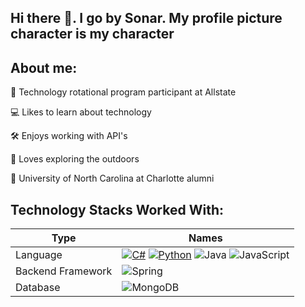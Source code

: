 ## Hi there 👋. I go by Sonar. My profile picture character is my character

## About me: 
:briefcase: Technology rotational program participant at Allstate

:computer: Likes to learn about technology

:hammer_and_wrench: Enjoys working with API's

:fallen_leaf: Loves exploring the outdoors

:office: University of North Carolina at Charlotte alumni

## Technology Stacks Worked With: 
| Type                   | Names                     |
|-------------------------|----------------------|
| Language | [![C#](https://img.shields.io/badge/-C%23-239120?style=flat-square&logo=csharp&logoColor=white)](https://github.com/search?l=C%23&q=user%3ASoNearSonar&type=Repositories) [![Python](https://img.shields.io/badge/-Python-3776AB?style=flat-square&logo=python&logoColor=white)](https://github.com/search?l=Python&q=user%3ASoNearSonar&type=Repositories) ![Java](https://camo.githubusercontent.com/89b27e8a35b931dd93afd5cb0aaf97acfde14e2363545bb84f91317fce5fda99/68747470733a2f2f74696e7975726c2e636f6d2f337a77786b6e7462) ![JavaScript](https://img.shields.io/badge/-JavaScript-F7DF1E?style=flat-square&logo=javascript&logoColor=white) |
| Backend Framework | ![Spring](https://img.shields.io/badge/-Spring%20Boot-6DB33F?style=flat-square&logo=spring&logoColor=white) |
| Database | ![MongoDB](https://img.shields.io/badge/-MongoDB-47A248?style=flat-square&logo=mongodb&logoColor=white) |

